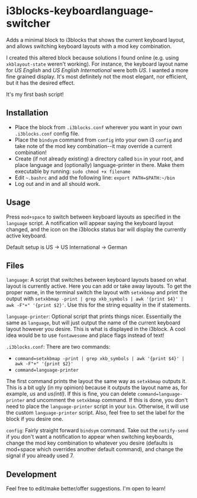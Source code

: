 # i3blocks-keyboardlanguage-switcher
Adds a minimal block to i3blocks that shows the current keyboard layout, and allows switching keyboard layouts with a mod key combination.

I created this altered block because solutions I found online (e.g. using ``xkblayout-state`` weren't working).  For instance, the keyboard layout name for *US English* and *US English International* were both *US*.  I wanted a more fine grained display.  It's most definitely not the most elegant, nor efficient, but it has the desired effect.

It's my first bash script!

## Installation
* Place the block from ``.i3blocks.conf`` wherever you want in your own ``.i3blocks.conf`` config file.
* Place the ``bindsym`` command from ``config`` into your own i3 ``config`` and take note of the mod key combination--it may override a current combination!
* Create (if not already existing) a directory called ``bin`` in your root, and place language and (optionally) language-printer in there.  Make them executable by running: ``sudo chmod +x filename``
* Edit ``~.bashrc`` and add the following line: ``export PATH=$PATH:~/bin``
* Log out and in and all should work.

## Usage
Press ``mod+space`` to switch between keyboard layouts as specified in the ``language`` script.  A notification will appear saying the keyboard layout changed, and the icon on the i3blocks status bar will display the currently active keyboard.

Default setup is US -> US International -> German

## Files
``language``: A script that switches between keyboard layouts based on what layout is currently active.  Here you can add or take away layouts.  To get the proper name, in the terminal switch the layout with ``setxkbmap`` and print the output with ``setxkbmap -print | grep xkb_symbols | awk '{print $4}' | awk -F"+" '{print $2}'``.  Use this for the string equality in the if statements.

``language-printer``: Optional script that prints things nicer.  Essentially the same as ``language``, but will just output the name of the current keyboard layout however you desire.  This is what is displayed in the i3block.  A cool idea would be to use ``fontawesome`` and place flags instead of text!

``.i3blocks.conf``: There are two commands:
* ``command=setxkbmap -print | grep xkb_symbols | awk '{print $4}' | awk -F"+" '{print $2}'``
* ``command=language-printer``

The first command prints the layout the same way as ``setxkbmap`` outputs it.  This is a bit ugly (in my opinion) because it outputs the layout name as, for example, *us* and *us(intl)*.  If this is fine, you can delete ``command=language-printer`` and uncomment the ``setxkbmap`` command.  If this is done, you don't need to place the ``language-printer`` script in your ``bin``.  Otherwise, it will use the custom ``language-printer`` script.  Also, feel free to set the label for the block if you desire one.

``config``: Fairly straight forward ``bindsym`` command.  Take out the ``notify-send`` if you don't want a notification to appear when switching keyboards, change the mod key combination to whatever you desire (defaults is mod+space which overrides another default command), and change the signal if you already used 7.

## Development
Feel free to edit/make better/offer suggestions.  I'm open to learn!

